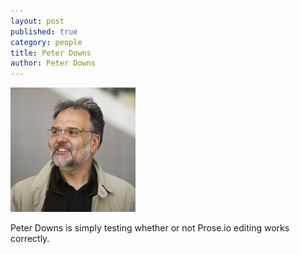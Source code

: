 ```yaml
---
layout: post
published: true
category: people
title: Peter Downs
author: Peter Downs
---
```

![Kurt.jpg](/assets/Kurt.jpg)

Peter Downs is simply testing whether or not Prose.io editing works correctly.

